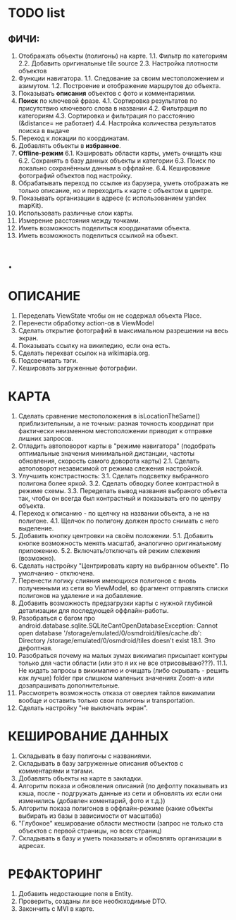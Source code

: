 TODO list
=========================================

ФИЧИ:
---------------------
1. Отображать объекты (полигоны) на карте.
   1.1. Фильтр по категориям
   2.2. Добавить оригинальные tile source 
   2.3. Настройка плотности объектов
2. Функции навигатора.
   1.1. Следование за своим местоположением и азимутом.
   1.2. Построение и отображение маршрутов до объекта.
3. Показывать **описания** объектов с фото и комментариями.
4. **Поиск** по ключевой фразе.
   4.1. Сортировка результатов по присутствию ключевого слова в названии
   4.2. Фильтрация по категориям
   4.3. Сортировка и фильтрация по расстоянию (&distance= не работает)
   4.4. Настройка количества результатов поиска в выдаче
5. Переход к локации по координатам.
6. Добавлять объекты в **избранное**.
7. **Offline-режим**
   6.1. Кэшировать области карты, уметь очищать кэш
   6.2. Сохранять в базу данных объекты и категории
   6.3. Поиск по локально сохранённым данным в оффлайне.
   6.4. Кеширование фотографий объектов под настройку.
8. Обрабатывать переход по ссылке из барузера, уметь отображать не только описание, но и переходить к карте с объектом в центре.
9. Показывать организации в адресе (с использованием yandex mapKit).
10. Использовать различные слои карты.
11. Измерение расстояния между точками.
12. Иметь возможность поделиться координатами объекта.
13. Иметь возможность поделиться ссылкой на объект.

.
=========================================

ОПИСАНИЕ
========================================

1.  Переделать ViewState чтобы он не содержал объекта Place.
2.  Перенести обработку action-ов в ViewModel
3.  Сделать открытие фотографий в максимальном разрешении на весь экран.
4.  Показывать ссылку на википедию, если она есть.
5.  Сделать перехват ссылок на wikimapia.org.
6.  Подсвечивать тэги.
7.  Кешировать загруженные фотографии.

КАРТА
========================================

1.  Сделать сравнение местоположения в isLocationTheSame() приблизительным, а не точным: 
    разная точность координат при фактически неизменном местоположении приводит к отправке лишних запросов.
2.  Отладить автоповорот карты в "режиме навигатора" (подобрать оптимальные значения минимальной дистанции, частоты обновления, скорость самого доворота карты)
    2.1. Сделать автоповорот независимой от режима слежения настройкой.
3.  Улучшить констрастность:
    3.1. Сделать подсветку выбранного полигона более яркой.
    3.2. Сделать обводку более контрастной в режиме схемы.
    3.3. Переделать вывод названия выбраного объекта так, чтобы он всегда был контрастный и показывать его по центру объекта. 
4.  Переход к описанию - по щелчку на названии объекта, а не на полигоне.
    4.1. Щелчок по полигону должен просто снимать с него выделение.
5.  Добавить кнопку центровки на своём положении.
    5.1. Добавить кнопке возможность менять масштаб, аналогично оригинальному приложению.
    5.2. Включать/отключать ей режим слежения (возможно).
6.  Сделать настройку "Центрировать карту на выбранном объекте". По умолчанию - отключена.
7.  Перенести логику слияния имеющихся полигонов с вновь полученными из сети во ViewModel, во фрагмент отправлять списки полигонов на удаление и на добавление.
8.  Добавить возможность предзагрузки карты с нужной глубиной детализации для последующей оффлайн-работы.
9.  Разобраться с багом про android.database.sqlite.SQLiteCantOpenDatabaseException: 
    Cannot open database '/storage/emulated/0/osmdroid/tiles/cache.db': Directory /storage/emulated/0/osmdroid/tiles doesn't exist 18.1. Это дефолтная.
10. Разобраться почему на малых зумах викимапия присылает контуры только для части области (или это я их не все отрисовываю???).
    11.1. Не кидать запросы в викимапию и очищать (либо скрывать - решить как лучше) folder при слишком маленьих значениях Zoom-а или дозапрашивать дополнительные.
11. Рассмотреть возможность отказа от оверлея тайлов викимапии вообще и оставить только свои полигоны и transportation.
12. Сделать настройку "не выключать экран".

КЕШИРОВАНИЕ ДАННЫХ
========================================
1. Складывать в базу полигоны с названиями.
2. Складывать в базу загруженные описания объектов с комментарями и тэгами.
3. Добавлять объекты на карте в закладки.
4. Алгоритм показа и обновления описаний (по дефолту показывать из кэша, после - подгружать данные из сети и обновлять их если они изменились (добавлен коментарий, фото и т.д.))
5. Алгоритм показа полигонов в оффлайн-режиме (какие объекты выбирать из базы в зависимости от масштаба)
6. "Глубокое" кеширование области местности (запрос не только ста объектов с первой страницы, но всех страниц)
7. Складывать в базу и уметь показывать и обновлять организации в адресах.

РЕФАКТОРИНГ
========================================
1. Добавить недостающие поля в Entity.
2. Проверить, созданы ли все необюходимые DTO.
3. Закончить с MVI в карте.